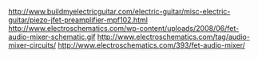 <http://www.buildmyelectricguitar.com/electric-guitar/misc-electric-guitar/piezo-jfet-preamplifier-mpf102.html>
<http://www.electroschematics.com/wp-content/uploads/2008/06/fet-audio-mixer-schematic.gif>
<http://www.electroschematics.com/tag/audio-mixer-circuits/>
<http://www.electroschematics.com/393/fet-audio-mixer/>
